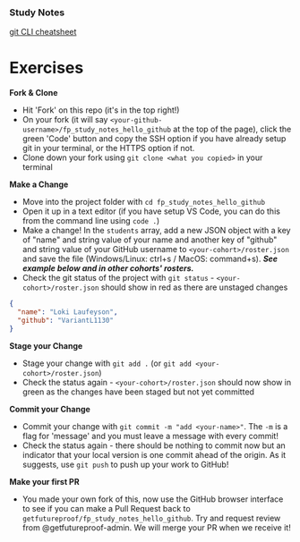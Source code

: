 ### Study Notes

[git CLI cheatsheet](https://github.com/getfutureproof/fp_guides_wiki/wiki/git-CLI-Cheatsheet)

# Exercises

**Fork & Clone**

- Hit 'Fork' on this repo (it's in the top right!)
- On your fork (it will say `<your-github-username>/fp_study_notes_hello_github` at the top of the page), click the green 'Code' button and copy the SSH option if you have already setup git in your terminal, or the HTTPS option if not.
- Clone down your fork using `git clone <what you copied>` in your terminal

**Make a Change**

- Move into the project folder with `cd fp_study_notes_hello_github`
- Open it up in a text editor (if you have setup VS Code, you can do this from the command line using `code .`)
- Make a change! In the `students` array, add a new JSON object with a key of "name" and string value of your name and another key of "github" and string value of your GitHub username to `<your-cohort>/roster.json` and save the file (Windows/Linux: <key>ctrl</key>+<key>s</key> / MacOS: <key>command</key>+<key>s</key>). **_See example below and in other cohorts' rosters._**
- Check the git status of the project with `git status` - `<your-cohort>/roster.json` should show in red as there are unstaged changes

```json
{
  "name": "Loki Laufeyson",
  "github": "VariantL1130"
}
```

**Stage your Change**

- Stage your change with `git add .` (or `git add <your-cohort>/roster.json`)
- Check the status again - `<your-cohort>/roster.json` should now show in green as the changes have been staged but not yet committed

**Commit your Change**

- Commit your change with `git commit -m "add <your-name>"`. The `-m` is a flag for 'message' and you must leave a message with every commit!
- Check the status again - there should be nothing to commit now but an indicator that your local version is one commit ahead of the origin. As it suggests, use `git push` to push up your work to GitHub!

**Make your first PR**

- You made your own fork of this, now use the GitHub browser interface to see if you can make a Pull Request back to `getfutureproof/fp_study_notes_hello_github`. Try and request review from @getfutureproof-admin. We will merge your PR when we receive it!
